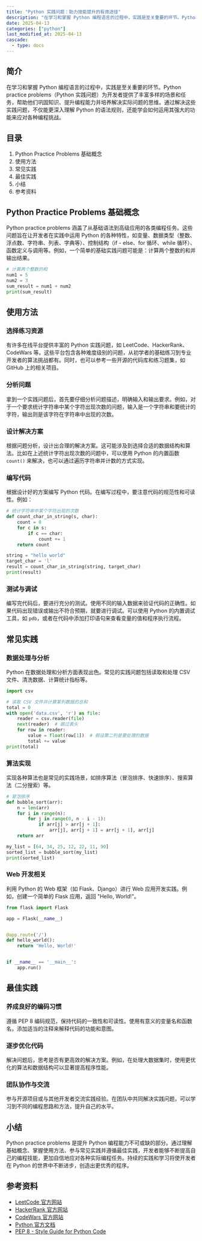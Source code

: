 ```yaml
---
title: "Python 实践问题：助力技能提升的有效途径"
description: "在学习和掌握 Python 编程语言的过程中，实践是至关重要的环节。Python practice problems（Python 实践问题）为开发者提供了丰富多样的场景和任务，帮助他们巩固知识、提升编程能力并培养解决实际问题的思维。通过解决这些实践问题，不仅能更深入理解 Python 的语法规则，还能学会如何运用其强大的功能来应对各种编程挑战。"
date: 2025-04-13
categories: ["python"]
last_modified_at: 2025-04-13
cascade:
  - type: docs
---
```



## 简介
在学习和掌握 Python 编程语言的过程中，实践是至关重要的环节。Python practice problems（Python 实践问题）为开发者提供了丰富多样的场景和任务，帮助他们巩固知识、提升编程能力并培养解决实际问题的思维。通过解决这些实践问题，不仅能更深入理解 Python 的语法规则，还能学会如何运用其强大的功能来应对各种编程挑战。

<!-- more -->
## 目录
1. Python Practice Problems 基础概念
2. 使用方法
3. 常见实践
4. 最佳实践
5. 小结
6. 参考资料

## Python Practice Problems 基础概念
Python practice problems 涵盖了从基础语法到高级应用的各类编程任务。这些问题旨在让开发者在实践中运用 Python 的各种特性，如变量、数据类型（整数、浮点数、字符串、列表、字典等）、控制结构（if - else、for 循环、while 循环）、函数定义与调用等。例如，一个简单的基础实践问题可能是：计算两个整数的和并输出结果。

```python
# 计算两个整数的和
num1 = 5
num2 = 3
sum_result = num1 + num2
print(sum_result)  
```

## 使用方法
### 选择练习资源
有许多在线平台提供丰富的 Python 实践问题，如 LeetCode、HackerRank、CodeWars 等。这些平台包含各种难度级别的问题，从初学者的基础练习到专业开发者的算法挑战都有。同时，也可以参考一些开源的代码库和练习题集，如 GitHub 上的相关项目。

### 分析问题
拿到一个实践问题后，首先要仔细分析问题描述，明确输入和输出要求。例如，对于一个要求统计字符串中某个字符出现次数的问题，输入是一个字符串和要统计的字符，输出则是该字符在字符串中出现的次数。

### 设计解决方案
根据问题分析，设计出合理的解决方案。这可能涉及到选择合适的数据结构和算法。比如在上述统计字符出现次数的问题中，可以使用 Python 的内置函数 `count()` 来解决，也可以通过遍历字符串并计数的方式实现。

### 编写代码
根据设计好的方案编写 Python 代码。在编写过程中，要注意代码的规范性和可读性。例如：

```python
# 统计字符串中某个字符出现的次数
def count_char_in_string(s, char):
    count = 0
    for c in s:
        if c == char:
            count += 1
    return count

string = "hello world"
target_char = 'l'
result = count_char_in_string(string, target_char)
print(result)  
```

### 测试与调试
编写完代码后，要进行充分的测试。使用不同的输入数据来验证代码的正确性。如果代码出现错误或输出不符合预期，就要进行调试。可以使用 Python 的内置调试工具，如 `pdb`，或者在代码中添加打印语句来查看变量的值和程序执行流程。

## 常见实践
### 数据处理与分析
Python 在数据处理和分析方面表现出色。常见的实践问题包括读取和处理 CSV 文件、清洗数据、计算统计指标等。

```python
import csv

# 读取 CSV 文件并计算某列数据的总和
total = 0
with open('data.csv', 'r') as file:
    reader = csv.reader(file)
    next(reader)  # 跳过表头
    for row in reader:
        value = float(row[1])  # 假设第二列是要处理的数据
        total += value
print(total)  
```

### 算法实现
实现各种算法也是常见的实践场景，如排序算法（冒泡排序、快速排序）、搜索算法（二分搜索）等。

```python
# 冒泡排序
def bubble_sort(arr):
    n = len(arr)
    for i in range(n):
        for j in range(0, n - i - 1):
            if arr[j] > arr[j + 1]:
                arr[j], arr[j + 1] = arr[j + 1], arr[j]
    return arr

my_list = [64, 34, 25, 12, 22, 11, 90]
sorted_list = bubble_sort(my_list)
print(sorted_list)  
```

### Web 开发相关
利用 Python 的 Web 框架（如 Flask、Django）进行 Web 应用开发实践。例如，创建一个简单的 Flask 应用，返回 "Hello, World!"。

```python
from flask import Flask

app = Flask(__name__)


@app.route('/')
def hello_world():
    return 'Hello, World!'


if __name__ == '__main__':
    app.run()
```

## 最佳实践
### 养成良好的编码习惯
遵循 PEP 8 编码规范，保持代码的一致性和可读性。使用有意义的变量名和函数名，添加适当的注释来解释代码的功能和意图。

### 逐步优化代码
解决问题后，思考是否有更高效的解决方案。例如，在处理大数据集时，使用更优化的算法和数据结构可以显著提高程序性能。

### 团队协作与交流
参与开源项目或与其他开发者交流实践经验。在团队中共同解决实践问题，可以学习到不同的编程思路和方法，提升自己的水平。

## 小结
Python practice problems 是提升 Python 编程能力不可或缺的部分。通过理解基础概念、掌握使用方法、参与常见实践并遵循最佳实践，开发者能够不断提高自己的编程技能，更加自信地应对各种实际编程任务。持续的实践和学习将使开发者在 Python 的世界中不断进步，创造出更优秀的程序。

## 参考资料
- [LeetCode 官方网站](https://leetcode.com/)
- [HackerRank 官方网站](https://www.hackerrank.com/)
- [CodeWars 官方网站](https://www.codewars.com/)
- [Python 官方文档](https://docs.python.org/3/)
- [PEP 8 - Style Guide for Python Code](https://www.python.org/dev/peps/pep-0008/)